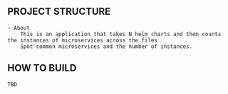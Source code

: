 PROJECT STRUCTURE
--------------------

	- About
		This is an application that takes N helm charts and then counts the instances of microservices across the files
		Spot common microservices and the number of instances.

HOW TO BUILD
---------------

    TBD
